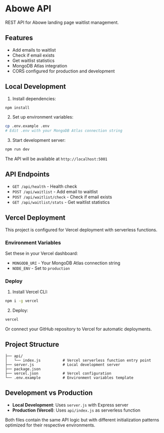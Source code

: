 # Abowe API

REST API for Abowe landing page waitlist management.

## Features

- Add emails to waitlist
- Check if email exists
- Get waitlist statistics
- MongoDB Atlas integration
- CORS configured for production and development

## Local Development

1. Install dependencies:
```bash
npm install
```

2. Set up environment variables:
```bash
cp .env.example .env
# Edit .env with your MongoDB Atlas connection string
```

3. Start development server:
```bash
npm run dev
```

The API will be available at `http://localhost:5001`

## API Endpoints

- `GET /api/health` - Health check
- `POST /api/waitlist` - Add email to waitlist
- `POST /api/waitlist/check` - Check if email exists
- `GET /api/waitlist/stats` - Get waitlist statistics

## Vercel Deployment

This project is configured for Vercel deployment with serverless functions.

### Environment Variables

Set these in your Vercel dashboard:
- `MONGODB_URI` - Your MongoDB Atlas connection string
- `NODE_ENV` - Set to `production`

### Deploy

1. Install Vercel CLI:
```bash
npm i -g vercel
```

2. Deploy:
```bash
vercel
```

Or connect your GitHub repository to Vercel for automatic deployments.

## Project Structure

```
├── api/
│   └── index.js          # Vercel serverless function entry point
├── server.js             # Local development server
├── package.json
├── vercel.json           # Vercel configuration
└── .env.example          # Environment variables template
```

## Development vs Production

- **Local Development**: Uses `server.js` with Express server
- **Production (Vercel)**: Uses `api/index.js` as serverless function

Both files contain the same API logic but with different initialization patterns optimized for their respective environments.
